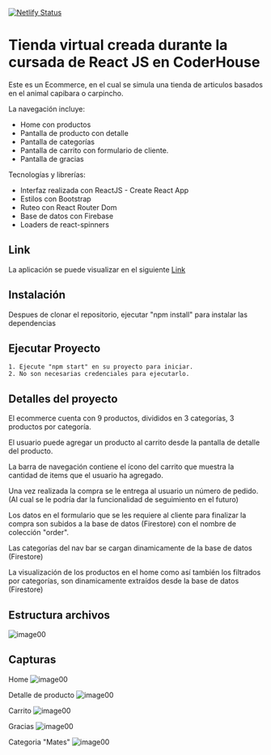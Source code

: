 [![Netlify Status](https://api.netlify.com/api/v1/badges/16e3ab32-0955-4c60-ba45-9cfca05564f0/deploy-status)](https://app.netlify.com/sites/tiendalaptops/deploys)

# Tienda virtual creada durante la cursada de React JS en CoderHouse

Este es un Ecommerce, en el cual se simula una tienda de articulos basados en el animal capibara o carpincho.

La navegación incluye: 
+ Home con productos
+ Pantalla de producto con detalle
+ Pantalla de categorías
+ Pantalla de carrito con formulario de cliente.
+ Pantalla de gracias

Tecnologías y librerías:
+ Interfaz realizada con ReactJS - Create React App
+ Estilos con Bootstrap
+ Ruteo con React Router Dom
+ Base de datos con Firebase
+ Loaders de react-spinners

## Link

La aplicación se puede visualizar en el siguiente [Link]()

## Instalación

Despues de clonar el repositorio, ejecutar "npm install" para instalar las dependencias

## Ejecutar Proyecto

    1. Ejecute "npm start" en su proyecto para iniciar.
    2. No son necesarias credenciales para ejecutarlo.

## Detalles del proyecto

El ecommerce cuenta con 9 productos, divididos en 3 categorías, 3 productos por categoría.

El usuario puede agregar un producto al carrito desde la pantalla de detalle del producto.

La barra de navegación contiene el ícono del carrito que muestra la cantidad de items que el usuario ha agregado.

Una vez realizada la compra se le entrega al usuario un número de pedido.(Al cual se le podría dar la funcionalidad de seguimiento en el futuro)

Los datos en el formulario que se les requiere al cliente para finalizar la compra son subidos a la base de datos (Firestore) con el nombre de colección "order".

Las categorías del nav bar se cargan dinamicamente de la base de datos (Firestore)

La visualización de los productos en el home como así también los filtrados por categorías, son dinamicamente extraídos desde la base de datos (Firestore)

## Estructura archivos

![image00](https://i.im.ge/2022/09/15/1lqmSP.carpetas.png)

## Capturas

Home
![image00](https://i.im.ge/2022/09/15/1laOyK.home.jpg)

Detalle de producto
![image00](https://i.im.ge/2022/09/15/1lqRrJ.detalle-producto.jpg)

Carrito
![image00](https://i.im.ge/2022/09/15/1lsPt9.cart.jpg)

Gracias
![image00](https://i.im.ge/2022/09/15/1lsRtp.gracias.jpg)

Categoria "Mates"
![image00](https://i.im.ge/2022/09/15/1lqEIT.categoria-mates.jpg)

